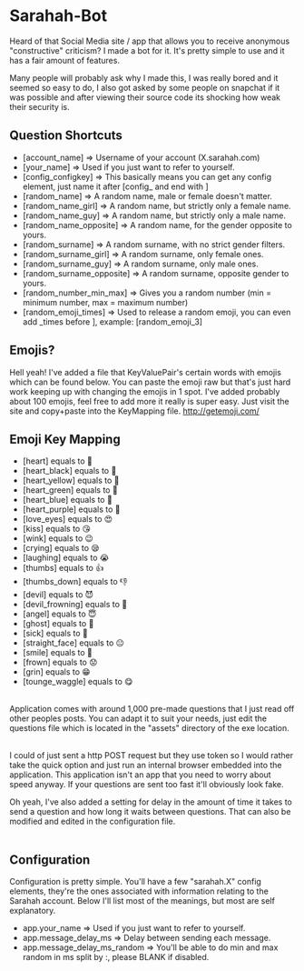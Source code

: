# Sarahah-Bot
Heard of that Social Media site / app that allows you to receive anonymous "constructive" criticism? I made a bot for it. It's pretty simple to use and it has a fair amount of features. 

Many people will probably ask why I made this, I was really bored and it seemed so easy to do, I also got asked by some people on snapchat if it was possible and after viewing their source code its shocking how weak their security is.

## Question Shortcuts
* [account_name] => Username of your account (X.sarahah.com)
* [your_name] => Used if you just want to refer to yourself.
* [config_configkey] => This basically means you can get any config element, just name it after [config_ and end with ]
* [random_name] => A random name, male or female doesn't matter.<br>
* [random_name_girl] => A random name, but strictly only a female name.
* [random_name_guy] => A random name, but strictly only a male name.
* [random_name_opposite] => A random name, for the gender opposite to yours.
* [random_surname] => A random surname, with no strict gender filters.
* [random_surname_girl] => A random surname, only female ones.
* [random_surname_guy] => A random surname, only male ones.
* [random_surname_opposite] => A random surname, opposite gender to yours.
* [random_number_min_max] => Gives you a random number (min = minimum number, max = maximum number)
* [random_emoji_times] => Used to release a random emoji, you can even add _times before ], example: [random_emoji_3]

## Emojis?
Hell yeah! I've added a file that KeyValuePair's certain words with emojis which can be found below. You can paste the emoji raw but that's just hard work keeping up with changing the emojis in 1 spot. I've added probably about 100 emojis, feel free to add more it really is super easy. Just visit the site and copy+paste into the KeyMapping file. http://getemoji.com/

## Emoji Key Mapping 
* [heart] equals to 💓
* [heart_black] equals to 🖤
* [heart_yellow] equals to 💛
* [heart_green] equals to 💚
* [heart_blue] equals to 💙
* [heart_purple] equals to 💜
* [love_eyes] equals to 😍
* [kiss] equals to 😘
* [wink] equals to 😉 
* [crying] equals to 😪
* [laughing] equals to 😭
* [thumbs] equals to 👍
* [thumbs_down] equals to 👎
* [devil] equals to 😈
* [devil_frowning] equals to 👿
* [angel] equals to 😇
* [ghost] equals to 👻
* [sick] equals to 🤢
* [straight_face] equals to 😐
* [smile] equals to 🙂
* [frown] equals to 😟
* [grin] equals to 😁
* [tounge_waggle] equals to 😋
<br>
Application comes with around 1,000 pre-made questions that I just read off other peoples posts. You can adapt it to suit your needs, just edit the questions file which is located in the "assets" directory of the exe location.<br><br>

I could of just sent a http POST request but they use token so I would rather take the quick option and just run an internal browser embedded into the application. This application isn't an app that you need to worry about speed anyway. If your questions are sent too fast it'll obviously look fake.<br>

Oh yeah, I've also added a setting for delay in the amount of time it takes to send a question and how long it waits between questions. That can also be modified and edited in the configuration file.<br><br>

## Configuration 
Configuration is pretty simple. You'll have a few "sarahah.X" config elements, they're the ones associated with information relating to the Sarahah account. Below I'll list most of the meanings, but most are self explanatory.

* app.your_name => Used if you just want to refer to yourself.
* app.message_delay_ms => Delay between sending each message.
* app.message_delay_ms_random => You'll be able to do min and max random in ms split by :, please BLANK if disabled.
